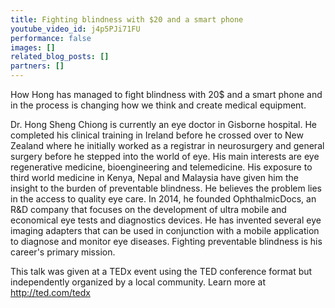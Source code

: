 ```yaml
---
title: Fighting blindness with $20 and a smart phone
youtube_video_id: j4p5PJi71FU
performance: false
images: []
related_blog_posts: []
partners: []
---
```


How Hong has managed to fight blindness with 20$ and a smart phone and in the process is changing how we think and create medical equipment.

Dr. Hong Sheng Chiong is currently an eye doctor in Gisborne hospital. He completed his clinical training in Ireland before he crossed over to New Zealand where he initially worked as a registrar in neurosurgery and general surgery before he stepped into the world of eye. His main interests are eye regenerative medicine, bioengineering and telemedicine. His exposure to third world medicine in Kenya, Nepal and Malaysia have given him the insight to the burden of preventable blindness. He believes the problem lies in the access to quality eye care. In 2014, he founded OphthalmicDocs, an R&D company that focuses on the development of ultra mobile and economical eye tests and diagnostics devices. He has invented several eye imaging adapters that can be used in conjunction with a mobile application to diagnose and monitor eye diseases. Fighting preventable blindness is his career's primary mission.

This talk was given at a TEDx event using the TED conference format but independently organized by a local community. Learn more at http://ted.com/tedx
